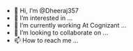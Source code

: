 - 👋 Hi, I’m @Dheeraj357
- 👀 I’m interested in ...
- 🌱 I’m currently working At Cognizant ...
- 💞️ I’m looking to collaborate on ...
- 📫 How to reach me ...

<!---
Dheeraj357/Dheeraj357 is a ✨ special ✨ repository because its `README.md` (this file) appears on your GitHub profile.
You can click the Preview link to take a look at your changes.
--->
